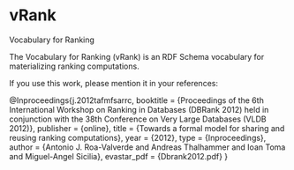 # vRank
Vocabulary for Ranking

The Vocabulary for Ranking (vRank) is an RDF Schema vocabulary for materializing ranking computations.

If you use this work, please mention it in your references:

@Inproceedings{j.2012tafmfsarrc,
	booktitle = {Proceedings of the 6th International Workshop on Ranking in Databases (DBRank 2012) held in conjunction with the 38th Conference on Very Large Databases (VLDB 2012)},
	publisher = {online},
	title = {Towards a formal model for sharing and reusing ranking computations},
	year = {2012},
	type = {Inproceedings},
	author = {Antonio J. Roa-Valverde and Andreas Thalhammer and Ioan Toma and Miguel-Angel Sicilia},
	evastar_pdf = {Dbrank2012.pdf}
	}
